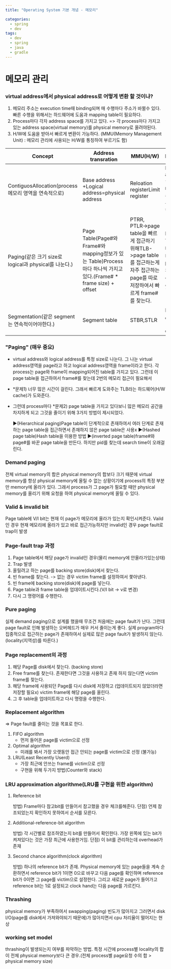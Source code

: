 ```yaml
---
title: "Operating System 기본 개념 - 메모리"

categories:
  - spring
  - dev
tags:
  - dev
  - spring
  - java
  - gradle
---
```


# 메모리 관리

### virtual address에서 physical address로 어떻게 변환 할 것이냐?

1. 메모리 주소는 execution time때 binding되며 매 수행마다 주소가 바뀔수 있다. 빠른 수행을 위해서는 하드웨어에 도움과 mapping table이 필요하다.
2. Process마다 각자 address space를 가지고 있다. => 각 process마다 가지고 있는 address space(virtual memory)를 physical memory로 올려야된다.
3. H/W에 도움을 받아서 빠르게 변환이 가능하다. (MMU(Memory Management Unit) : 메모리 관리에 사용되는 H/W를 통칭하여 부르기도 함)

|Concept|Address transration|MMU(H/W)|Protection|Issue|
|---|---|---|---|---|
|ContiguosAllocation(process 메모리 영역을 연속적으로)|Base address +Logical address=physical address|	Reloation registerLimit register|Logical address <=Limit register(범위가 벗어나는 것을체크함)|External Fragmentation(process의 physical memory가 전체 메모리의 합보다는 작지만 들어갈 수 없는 상황)
|Paging(같은 크기 size로 logical과 physical를 나눈다.)	|Page Table(Page#와 Frame#와 mapping정보가 있는 Table)Process마다 하나씩 가지고있다.(Frame# * frame size) + offset	|PTRR, PTLR->page table을 빠르게 접근하기 위해TLB->page table를 접근하는게 자주 접근하는 page를 따로 저장하여서 빠르게 frame#를 찾는다.	|Page Table에 하나의 비트가 더 존재(V/I bit)하여서 잘못된 접근인지 알 수 있다.	|Page Table의 크기 해결제시1) Hierarchical paging 해결제시2) Hashed page table 해결제시3) inverted page tableInternal Fragmentation|
|Segmentation(같은 segment는 연속적이어야한다.)	|Segment table|	STBR,STLR|	Limit와 offset비교(limit > offset)|	Protection(segment에 특정한 옵션을 줄수 있다.)


### "Paging" (매우 중요)

- virtual address와 logical address를 특정 size로 나눈다. 그 나눈 virtual address영역을 page라고 하고 logical address영역을 frame이라고 한다. 각 process는 page와 frame이 mapping되어진 table를 가지고 있다. 그런데 이 page table을 접근하여서 frame#를 찾는데 2번의 메모리 접근이 필요해서
- *문제1) 너무 많은 시간이 걸린다. 그래서 빠르게 도와주는 TLB라는 하드웨어(H/W cache)가 도와준다.
- 그런데 process마다 *문제2) page table을 가지고 있다보니 많은 메모리 공간을 차지하게 되고 그것을 줄이기 위해 3가지 방법이 제시되었다.

    ▶(Hierarchical paging)Page table이 단계적으로 존재하여서 여러 단계로 존재하는 page table을 접근하면서 존재하지 않은 page table은 사용x
    ▶(Hashed page table)Hash table을 이용한 방법
    ▶(inverted page table)frame#와 page#를 바꾼 page table을 만든다. 하지만 pid를 찾는데 search time이 오래걸린다.

### Demand paging

전체 virtual memory의 합은 physical memory의 합보다 크기 때문에 virtual memory를 항상 physical memory에 올릴 수 없는 상황이기에 process의 특정 부분만 memory에 올라가 있다. 그래서 process가 그 page가 필요할 때만 physical memory를 올리기 위해 요청을 하여 physical memory에 올릴 수 있다.

### Valid & invalid bit

Page table에 V/I bit는 현재 이 page가 메모리에 올라가 있는지 확인시켜준다. Vaild인 경우 현재 메모리에 올라가 있고 바로 접근가능하지만 invalid인 경우 page fault로 trap이 발생

### Page-fault trap 과정

1. Page table에서 해당 page가 invalid인 경우(물리 memory에 안올라가있는상태)
2. Trap 발생
3. 올릴려고 하는 page를 backing store(disk)에서 찾는다.
4. 빈 frame를 찾는다. -> 없는 경우 victim frame를 설정하여서 쫓아낸다.
5. 빈 frame에 backing store(disk)에 page를 넣는다.
6. Page table과 frame table을 업데이트시킨다.(V/I bit -> v로 변경)
7. 다시 그 명령어를 수행한다.

### Pure paging

실제 demand paging으로 설계를 했을때 무조건 처음에는 page fault가 난다. 그런데 page fault로 인해 발생하는 오버헤드가 매우 커서 줄이는게 좋다. 실제 program마다 집중적으로 접근하는 page가 존재하여서 실제로 많은 page fault가 발생하지 않는다. (locality(지역성)를 따른다.)

### Page replacement의 과정

1. 해당 Page를 disk에서 찾는다. (backing store)
2. Free frame를 찾는다. 존재한다면 그것을 사용하고 존재 하지 않는다면 victim frame를 찾는다.
3. 해당 frame에 사용되던 Page를 다시 disk에 저장하고 (업데이트되지 않았더라면 저장할 필요x) victim frame에 해당 page를 올린다.
4. 그 후 table을 업데이트하고 다시 명령을 수행한다.

### Replacement algorithm

⇒ Page fault를 줄이는 것을 목표로 한다.

1. FIFO algorithm
    - 먼저 들어온 page를 victim으로 선정
2. Optimal algorithm
    - 미래를 봐서 가장 오랫동안 접근 안되는 page를 victim으로 선정 (불가능)
3. LRU(Least Recently Userd)
    - 가장 최근에 안쓰는 frame를 victim으로 선정
    - 구현을 위해 두가지 방법(Counter와 stack)

### LRU approximation algorithme(LRU를 구현을 위한 algorithm)

1. Reference bit

    방법) Frame마다 참고bit를 만들어서 참고했을 경우 체크를해준다.
    단점) 언제 참조되었는지 확인하지 못하여서 순서를 모른다.

2. Additional-reference-bit algorithm

    방법) 각 시간별로 참조하였는지 bit를 만들어서 확인한다. 가장 왼쪽에 있는 bit가 켜져있다는 것은 가장 최근에 사용한거임.
    단점) 이 bit를 관리하는데 overhead가 존재

3. Second chance algorithm(clock algorithm)

    방법) 하나의 reference bit가 존재. Physical memory에 있는 page들을 계속 순환하면서 reference bit가 1이면 0으로 바꾸고 다음 page를 확인하며 reference bit가 0이면 그 page를 victim으로 설정한다. 그리고 새로운 page가 들어가고 reference bit는 1로 설정되고 clock hand는 다음 page를 가르킨다.

### Thrashing

physical memory가 부족하여서 swapping(paging) 빈도가 많아지고 그러면서 disk I/O(page를 disk에서 가져와야되기 때문에)가 많아지면서 cpu 처리율이 떨어지는 현상

### working set model

thrashing이 발생되는지 여부를 파악하는 방법. 특정 시간에 process별 locality의 합이 전체 physical memory보다 큰 경우.(전체 process별 page요청 수의 합 > physical memory size)
